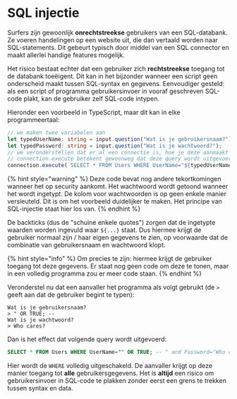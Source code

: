 # SQL injectie
Surfers zijn gewoonlijk **onrechtstreekse** gebruikers van een SQL-databank. Ze voeren handelingen op een website uit, die dan vertaald worden naar SQL-statements. Dit gebeurt typisch door middel van een SQL connector en maakt allerlei handige features mogelijk.

Het risico bestaat echter dat een gebruiker zich **rechtstreekse** toegang tot de databank toeëigent. Dit kan in het bijzonder wanneer een script geen onderscheid maakt tussen SQL-syntax en gegevens. Eenvoudiger gesteld: als een script of programma gebruikersinvoer in vooraf geschreven SQL-code plakt, kan de gebruiker zelf SQL-code intypen.

Hieronder een voorbeeld in TypeScript, maar dit kan in elke programmeertaal:

```typescript
// we maken twee variabelen aan
let typedUserName: string = input.question("Wat is je gebruikersnaam?");
let typedPassword: string = input.question("Wat is je wachtwoord?");
// we veronderstellen dat er al een connectie is, hoe je deze aanmaakt is hier niet belangrijk
// connection.execute betekent gewoonweg dat deze query wordt uitgevoerd
connection.execute(`SELECT * FROM Users WHERE UserName="${typedUserName}" and Password="${typedPassword}"`);
```

{% hint style="warning" %}
Deze code bevat nog andere tekortkomingen wanneer het op security aankomt. Het wachtwoord wordt getoond wanneer het wordt ingetypt. De kolom voor wachtwoorden is op geen enkele manier versleuteld. Dit is om het voorbeeld duidelijker te maken. Het principe van SQL-injectie staat hier los van.
{% endhint %}

De backticks (dus de "schuine enkele quotes") zorgen dat de ingetypte waarden worden ingevuld waar `${...}` staat. Dus hiermee krijgt de gebruiker normaal zijn / haar eigen gegevens te zien, op voorwaarde dat de combinatie van gebruikersnaam en wachtwoord klopt.

{% hint style="info" %}
Om precies te zijn: hiermee krijgt de gebruiker toegang tot deze gegevens. Er staat nog geen code om deze te tonen, maar in een volledig programma zou er meer code staan.
{% endhint %}

Veronderstel nu dat een aanvaller het programma als volgt gebruikt (de `>` geeft aan dat de gebruiker begint te typen):

```text
Wat is je gebruikersnaam?
> " OR TRUE; -- 
Wat is je wachtwoord?
> Who cares?
```

Dan is het effect dat volgende query wordt uitgevoerd:

```sql
SELECT * FROM Users WHERE UserName="" OR TRUE; -- " and Password="Who cares?"
```

Hier wordt de `WHERE` volledig uitgeschakeld. De aanvaller krijgt op deze manier toegang tot **alle** gebruikersgegevens. Het is **altijd** een risico om gebruikersinvoer in SQL-code te plakken zonder eerst een grens te trekken tussen syntax en data.
